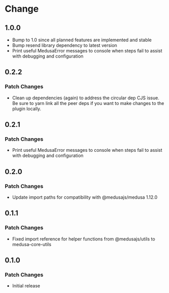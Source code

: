 # Change 

## 1.0.0

- Bump to 1.0 since all planned features are implemented and stable
- Bump resend library dependency to latest version
- Print useful MedusaError messages to console when steps fail to assist with debugging and configuration

## 0.2.2

### Patch Changes

- Clean up dependencies (again) to address the circular dep CJS issue.  Be sure to yarn link all the peer deps if you want to make changes to the plugin locally.

## 0.2.1

### Patch Changes

- Print useful MedusaError messages to console when steps fail to assist with debugging and configuration

## 0.2.0

### Patch Changes

- Update import paths for compatibility with @medusajs/medusa 1.12.0

## 0.1.1

### Patch Changes

- Fixed import reference for helper functions from @medusajs/utils to medusa-core-utils

## 0.1.0

### Patch Changes

- Initial release
